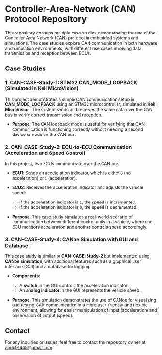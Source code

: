 # Controller-Area-Network (CAN) Protocol Repository

This repository contains multiple case studies demonstrating the use of the Controller Area Network (CAN) protocol in embedded systems and simulations. The case studies explore CAN communication in both hardware and simulation environments, with different use cases involving data transmission and reception between ECUs.

## Case Studies

### 1. CAN-CASE-Study-1: STM32 CAN_MODE_LOOPBACK (Simulated in Keil MicroVision)
This project demonstrates a simple CAN communication setup in **CAN_MODE_LOOPBACK** using an STM32 microcontroller, simulated in **Keil MicroVision**. The system sends and receives the same data over the CAN bus to verify correct transmission and reception.

- **Purpose**: 
  The CAN loopback mode is useful for verifying that CAN communication is functioning correctly without needing a second device or node on the CAN bus.

### 2. CAN-CASE-Study-2: ECU-to-ECU Communication (Acceleration and Speed Control)
In this project, two ECUs communicate over the CAN bus.

- **ECU1**: Sends an acceleration indicator, which is either `0` (no acceleration) or `1` (acceleration).
  
- **ECU2**: Receives the acceleration indicator and adjusts the vehicle speed:
  - If the acceleration indicator is `1`, the speed is incremented.
  - If the acceleration indicator is `0`, the speed is decremented.

- **Purpose**: 
  This case study simulates a real-world scenario of communication between different control units in a vehicle, where one ECU monitors acceleration and another controls speed accordingly.

### 3. CAN-CASE-Study-4: CANoe Simulation with GUI and Database
This case study is similar to **CAN-CASE-Study-2** but implemented using **CANoe simulation**, with additional features such as a graphical user interface (GUI) and a database for logging.

- **Components**:
  - A **switch** in the GUI controls the acceleration indicator.
  - An **analog indicator** in the GUI represents the vehicle speed.
  
- **Purpose**: 
  This simulation demonstrates the use of CANoe for visualizing and testing CAN communication in a more user-friendly and flexible environment, allowing for easier manipulation of input (acceleration) and observation of output (speed).

## Contact
For any inquiries or issues, feel free to contact the repository owner at [abdo01445@gmail.com](mailto:abdo01445@gmail.com).